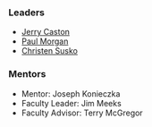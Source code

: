 ### Leaders

* [Jerry Caston](mailto:jerry.caston@owasp.org)
* [Paul Morgan](mailto:paul.morgan@owasp.org)
* [Christen Susko](mailto:christen.susko@owasp.org)

### Mentors

* Mentor: Joseph Konieczka
* Faculty Leader: Jim Meeks
* Faculty Advisor: Terry McGregor
